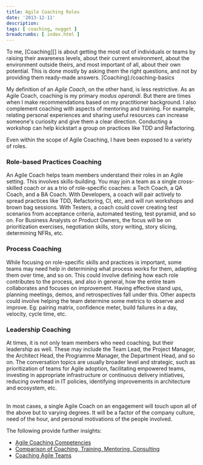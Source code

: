 ```yaml
---
title: Agile Coaching Roles
date: '2013-12-11'
description:
tags: [ coaching, nugget ]
breadcrumbs: [ index.html ]
---
```


To me, [Coaching][] is about getting the most out of individuals or teams by raising their awareness levels, about their current environment, about the environment outside theirs, and most important of all, about their own potential. This is done mostly by asking them the right questions, and not by providing them ready-made answers.
[Coaching]:/coaching-basics

My definition of an *Agile Coach*, on the other hand, is less restrictive. As an Agile Coach, coaching is my primary *modus operandi*. But there are times when I make recommendations based on my practitioner background. I also complement coaching with aspects of mentoring and training. For example, relating personal experiences and sharing useful resources can increase someone's curiosity and give them a clear direction. Conducting a workshop can help kickstart a group on practices like TDD and Refactoring.

Even within the scope of Agile Coaching, I have been exposed to a variety of roles.

### Role-based Practices Coaching
An Agile Coach helps team members understand their roles in an Agile setting. This involves skills-building. You may join a team as a single cross-skilled coach or as a trio of role-specific coaches: a Tech Coach, a QA Coach, and a BA Coach. With Developers, a coach will pair actively to spread practices like TDD, Refactoring, CI, etc, and will run workshops and brown bag sessions. With Testers, a coach could cover creating test scenarios from acceptance criteria, automated testing, test pyramid, and so on. For Business Analysts or Product Owners, the focus will be on prioritization exercises, negotiation skills, story writing, story slicing, determining NFRs, etc.
### Process Coaching
While focusing on role-specific skills and practices is important, some teams may need help in determining what process works for them, adapting them over time, and so on. This could involve defining how each role contributes to the process, and also in general, how the entire team collaborates and focuses on improvement. Having effective stand ups, planning meetings, demos, and retrospectives fall under this. Other aspects could involve helping the team determine some metrics to observe and improve. Eg: pairing matrix, confidence meter, build failures in a day, velocity, cycle time, etc.
### Leadership Coaching
At times, it is not only team members who need coaching, but their leadership as well. These may include the Team Lead, the Project Manager, the Architect Head, the Programme Manager, the Department Head, and so on. The conversation topics are usually broader level and strategic, such as prioritization of teams for Agile adoption, facilitating empowered teams, investing in appropriate infrastructure or continuous delivery initiatives, reducing overhead in IT policies, identifying improvements in architecture and ecosystem, etc.

<br>
In most cases, a single Agile Coach on an engagement will touch upon all of the above but to varying degrees. It will be a factor of the company culture, need of the hour, and personal motivations of the people involved.

The following provide further insights:

* [Agile Coaching Competencies](http://www.agilecoachinginstitute.com/agile-competency-whitepaper/)
* [Comparison of Coaching, Training, Mentoring, Consulting](http://blogs.agilefaqs.com/2013/07/21/how-coaching-is-different-from-training-mentoring-counseling-and-consulting)
* [Coaching Agile Teams](http://www.amazon.com/Coaching-Agile-Teams-ScrumMasters-Addison-Wesley-ebook/dp/B003QP47YG/)